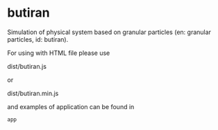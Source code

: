 # butiran
Simulation of physical system based on granular particles (en: granular particles, id: butiran).

For using with HTML file please use

  dist/butiran.js

or

  dist/butiran.min.js

and examples of application can be found in

	app


